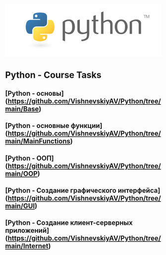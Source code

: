 <img src="test.png"><br>

# Python - Course Tasks
## [Python - основы] (https://github.com/VishnevskiyAV/Python/tree/main/Base)
## [Python - основные функции] (https://github.com/VishnevskiyAV/Python/tree/main/MainFunctions)
## [Python - ООП] (https://github.com/VishnevskiyAV/Python/tree/main/OOP)
## [Python - Создание графического интерфейса] (https://github.com/VishnevskiyAV/Python/tree/main/GUI)
## [Python - Создание клиент-серверных приложений] (https://github.com/VishnevskiyAV/Python/tree/main/Internet)